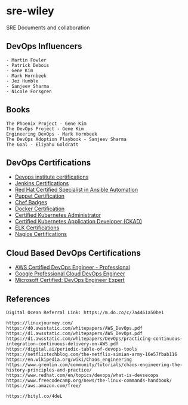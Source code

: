 # sre-wiley
SRE Documents and collaboration


## DevOps Influencers

    - Martin Fowler
    - Patrick Debois
    - Gene Kim
    - Mark Hornbeek
    - Jez Humble
    - Sanjeev Sharma
    - Nicole Forsgren


## Books

    The Phoenix Project - Gene Kim
    The DevOps Project - Gene Kim
    Engineering DevOps - Mark Hornbeek
    The DevOps Adoption Playbook - Sanjeev Sharma
    The Goal - Eliyahu Goldratt


## DevOps Certifications

- [Devops institute certifications](https://devopsinstitute.com/certifications/)
- [Jenkins Certifications](https://www.cloudbees.com/jenkins/certification)
- [Red Hat Certified Specialist in Ansible Automation](https://www.redhat.com/en/services/training/ex407-red-hat-certified-specialist-in-ansible-automation-exam)
- [Puppet Certification](https://puppet.com/learning-training/certification/)
- [Chef Badges](https://training.chef.io/certification)
- [Docker Certification](https://training.mirantis.com/dca-certification-exam/)
- [Certified Kubernetes Administrator](https://www.cncf.io/certification/cka/)    
- [Certified Kubernetes Application Developer (CKAD)](https://www.cncf.io/certification/ckad/)  
- [ELK Certifications](https://www.elastic.co/training/certification)    
- [Nagios Certifications](https://www.nagios.com/services/certification/)    


## Cloud Based DevOps Certifications

- [AWS Certified DevOps Engineer - Professional](https://aws.amazon.com/certification/certified-devops-engineer-professional/)
- [Google Professional Cloud DevOps Engineer](https://cloud.google.com/certification/cloud-devops-engineer)
- [Microsoft Certified: DevOps Engineer Expert](https://docs.microsoft.com/en-us/learn/certifications/devops-engineer)


## References

    Digital Ocean Referral Link: https://m.do.co/c/7a4461a50be1

    https://linuxjourney.com/
    https://d0.awsstatic.com/whitepapers/AWS_DevOps.pdf
    https://d1.awsstatic.com/whitepapers/AWS_DevOps.pdf
    https://d1.awsstatic.com/whitepapers/DevOps/practicing-continuous-integration-continuous-delivery-on-AWS.pdf
    https://digital.ai/periodic-table-of-devops-tools
    https://netflixtechblog.com/the-netflix-simian-army-16e57fbab116
    https://en.wikipedia.org/wiki/Chaos_engineering
    https://www.gremlin.com/community/tutorials/chaos-engineering-the-history-principles-and-practice/
    https://www.redhat.com/en/topics/devops/what-is-devsecops
    https://www.freecodecamp.org/news/the-linux-commands-handbook/
    https://aws.amazon.com/free/

    https://bityl.co/4deL
